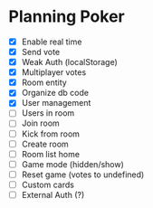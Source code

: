 # Planning Poker

- [x] Enable real time
- [x] Send vote
- [x] Weak Auth (localStorage)
- [x] Multiplayer votes
- [x] Room entity
- [x] Organize db code
- [x] User management
- [ ] Users in room
- [ ] Join room
- [ ] Kick from room
- [ ] Create room
- [ ] Room list home
- [ ] Game mode (hidden/show)
- [ ] Reset game (votes to undefined)
- [ ] Custom cards
- [ ] External Auth (?)
